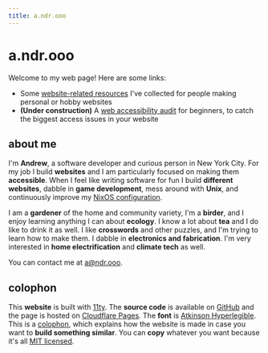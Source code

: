 ```yaml
---
title: a.ndr.ooo
---
```


# a.ndr.ooo

Welcome to my web page! Here are some links:
<div class="lines-list">

- Some [website-related resources](website-stuff) I've collected for people making personal or hobby websites
- **(Under construction)** A [web accessibility audit](/a11y-audit) for beginners, to catch the biggest access issues in your website
</div>

## about me
I'm **Andrew**, a software developer and curious person in New York City. For my job I build **websites** and I am particularly focused on making them **accessible**. When I feel like writing software for fun I build **different websites**, dabble in **game development**, mess around with **Unix**, and continuously improve my [NixOS configuration](https://github.com/ndrooo/nix).

I am a **gardener** of the home and community variety, I'm a **birder**, and I enjoy learning anything I can about **ecology**. I know a lot about **tea** and I do like to drink it as well. I like **crosswords** and other puzzles, and I'm trying to learn how to make them. I dabble in **electronics and fabrication**. I'm very interested in **home electrification** and **climate tech** as well.

You can contact me at [a@ndr.ooo](mailto:a@ndr.ooo).

## colophon
This **website** is built with [11ty](https://www.11ty.dev/). The **source code** is available on [GitHub](https://github.com/ndrooo/a.ndr.ooo) and the page is hosted on [Cloudflare Pages](https://pages.cloudflare.com/). The **font** is [Atkinson Hyperlegible](https://www.brailleinstitute.org/freefont/). This is a [colophon](https://indieweb.org/colophon), which explains how the website is made in case you want to **build something similar**. You can **copy** whatever you want because it's all [MIT licensed](https://github.com/ndrooo/a.ndr.ooo/blob/main/LICENSE).

<webring-footer></webring-footer>